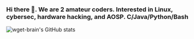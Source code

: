 ### Hi there 👋. We are 2 amateur coders. Interested in Linux, cybersec, hardware hacking, and AOSP. C/Java/Python/Bash


![wget-brain's GitHub stats](https://github-readme-stats.vercel.app/api?username=wget-brain&show_icons=true&theme=github_dark)
